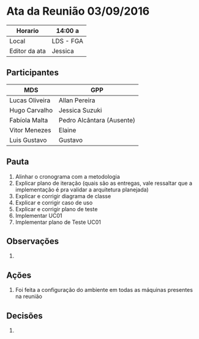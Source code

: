 # Ata da Reunião 03/09/2016


Horario | 14:00 a |
---------|-----------------|
Local   | LDS - FGA |
Editor da ata | Jessica |

## Participantes

MDS | GPP   |
---------|-----------------|
Lucas Oliveira  | Allan Pereira |
Hugo Carvalho|Jessica Suzuki |
Fabíola Malta|Pedro Alcântara (Ausente)|
Vitor Menezes|Elaine |
Luis Gustavo | Gustavo |

## Pauta

1. Alinhar o cronograma com a metodologia
2. Explicar plano de iteração (quais são as entregas, vale ressaltar que a implementação é pra validar a arquitetura planejada)
3. Explicar e corrigir diagrama de classe
4. Explicar e corrigir caso de uso
5. Explicar e corrigir plano de teste
6. Implementar UC01
7. Implementar plano de Teste UC01

## Observações

1. 

## Ações

1. Foi feita a configuração do ambiente em todas as máquinas presentes na reunião

## Decisões

1. 

